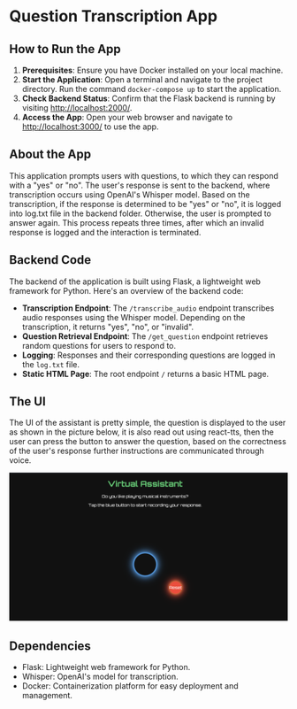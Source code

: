 # Question Transcription App

## How to Run the App

1. **Prerequisites**: Ensure you have Docker installed on your local machine.
2. **Start the Application**: Open a terminal and navigate to the project directory. Run the command `docker-compose up` to start the application.
3. **Check Backend Status**: Confirm that the Flask backend is running by visiting [http://localhost:2000/](http://localhost:2000/).
4. **Access the App**: Open your web browser and navigate to [http://localhost:3000/](http://localhost:3000/) to use the app.

## About the App

This application prompts users with questions, to which they can respond with a "yes" or "no". The user's response is sent to the backend, where transcription occurs using OpenAI's Whisper model. Based on the transcription, if the response is determined to be "yes" or "no", it is logged into log.txt file in the backend folder. Otherwise, the user is prompted to answer again. This process repeats three times, after which an invalid response is logged and the interaction is terminated.

## Backend Code

The backend of the application is built using Flask, a lightweight web framework for Python. Here's an overview of the backend code:

- **Transcription Endpoint**: The `/transcribe_audio` endpoint transcribes audio responses using the Whisper model. Depending on the transcription, it returns "yes", "no", or "invalid".
- **Question Retrieval Endpoint**: The `/get_question` endpoint retrieves random questions for users to respond to.
- **Logging**: Responses and their corresponding questions are logged in the `log.txt` file.
- **Static HTML Page**: The root endpoint `/` returns a basic HTML page.

## The UI

The UI of the assistant is pretty simple, the question is displayed to the user as shown in the picture below, it is also read out using react-tts, then the user can press the button to answer the question, based on the correctness of the user's response further instructions are communicated through voice.

![UI Screenshot](./images/UI.png)




## Dependencies

- Flask: Lightweight web framework for Python.
- Whisper: OpenAI's model for transcription.
- Docker: Containerization platform for easy deployment and management.
